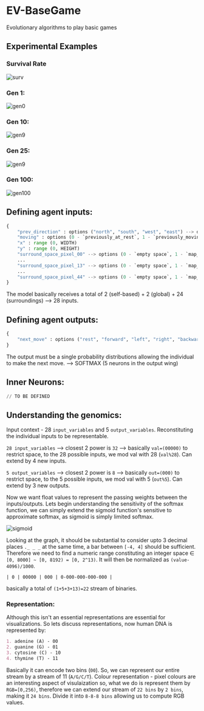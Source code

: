 # EV-BaseGame
Evolutionary algorithms to play basic games

## Experimental Examples

### Survival Rate

![surv](/sample_survival_progress.png)

### Gen 1:

![gen0](/sample_env_gifs/gen_000.gif)

### Gen 10:

![gen9](/sample_env_gifs/gen_009.gif)

### Gen 25:

![gen9](/sample_env_gifs/gen_024.gif)

### Gen 100:

![gen100](/sample_env_gifs/gen_099.gif)

## Defining agent inputs:

```py
{
	"prev_direction" : options ("north", "south", "west", "east") --> default (Any of the foure)
	"moving" : options (0 - `previously_at_rest`, 1 - `previously_moving`) --> default (0)
	"x" : range (0, WIDTH)
	"y" : range (0, HEIGHT)
	"surround_space_pixel_00" --> options (0 - `empty space`, 1 - `map_border`, 2 - `another_bot`) --> default (0)
	...
	"surround_space_pixel_13" --> options (0 - `empty space`, 1 - `map_border`, 2 - `another_bot`) --> default (0)
	...
	"surround_space_pixel_44" --> options (0 - `empty space`, 1 - `map_border`, 2 - `another_bot`) --> default (0)
}
```

The model basically receives a total of 2 (self-based) + 2 (global) + 24 (surroundings) --> 28 inputs.

## Defining agent outputs:

```py
{
	"next_move" : options ("rest", "forward", "left", "right", "backward")
}
```

The output must be a single probability distributions allowing the individual to make the next move. --> SOFTMAX (5 neurons in the output wing)

## Inner Neurons:

```py
// TO BE DEFINED
```

## Understanding the genomics:

Input context - 28 `input_variables` and 5 `output_variables`. Reconstituting the individual inputs to be representable.

`28 input_variables` --> closest 2 power is `32` --> basically `val=(00000)` to restrict space, to the 28 possible inputs, we mod val with 28 (`val%28`). Can extend by 4 new inputs.

`5 output_variables` --> closest 2 power is `8` --> basically `out=(000)` to restrict space, to the 5 possible inputs, we mod val with 5 (`out%5`). Can extend by 3 new outputs.

Now we want float values to represent the passing weights between the inputs/outputs. Lets begin understanding the sensitivity of the softmax function, we can simply extend the sigmoid function's sensitive to approximate softmax, as sigmoid is simply limited softmax.

![sigmoid](/images/sigmoid.png)

Looking at the graph, it should be substantial to consider upto 3 decimal places `._ _ _` at the same time, a bar between `[-4, 4]` should be sufficient. Therefore we need to find a numeric range constituting an integer space ∈ `[0, 8000] ~ [0, 8192) = [0, 2^13)`. It will then be normalized as `(value-4096)/1000`.

```
| 0 | 00000 | 000 | 0-000-000-000-000 |
```
basically a total of `(1+5+3+13)=22` stream of binaries.

### Representation:

Although this isn't an essential representations are essential for visualizations. So lets discuss representations, now human DNA is represented by:

```md
1. adenine (A) - 00
2. guanine (G) - 01
3. cytosine (C) - 10
4. thymine (T) - 11
```

Basically it can encode two bins (`00`). So, we can represent our entire stream by a stream of 11 (`A/G/C/T`). Colour representation - pixel colours are an interesting aspect of visulaization so, what we do is represent them by `RGB=[0,256)`, therefore we can extend our stream of `22 bins` by `2 bins`, making it `24 bins`. Divide it into `8-8-8 bins` allowing us to compute RGB values.

